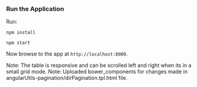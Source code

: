 
### Run the Application

Run:
```
npm install

npm start

```

Now browse to the app at `http://localhost:8000`.

Note: The table is responsive and can be scrolled left and right when its in a small grid mode.
Note: Uploaded bower_components for changes made in angularUtils-pagination/dirPagination.tpl.html file.
